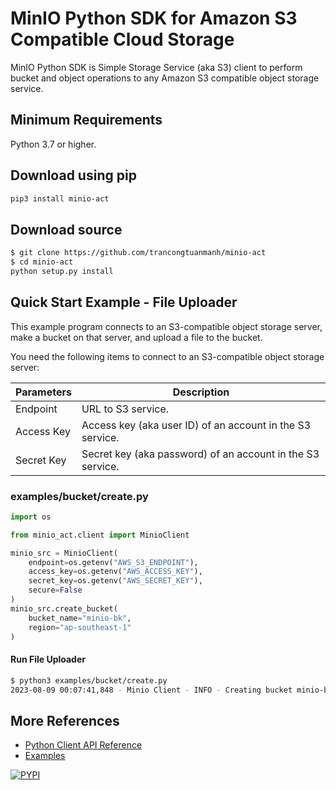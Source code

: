 # MinIO Python SDK for Amazon S3 Compatible Cloud Storage

MinIO Python SDK is Simple Storage Service (aka S3) client to perform bucket and object operations to any Amazon S3 compatible object storage service.


## Minimum Requirements
Python 3.7 or higher.

## Download using pip

```sh
pip3 install minio-act
```

## Download source

```sh
$ git clone https://github.com/trancongtuanmanh/minio-act
$ cd minio-act
python setup.py install
```

## Quick Start Example - File Uploader
This example program connects to an S3-compatible object storage server, make a bucket on that server, and upload a file to the bucket.

You need the following items to connect to an S3-compatible object storage server:

| Parameters | Description                                                |
|------------|------------------------------------------------------------|
| Endpoint   | URL to S3 service.                                         |
| Access Key | Access key (aka user ID) of an account in the S3 service.  |
| Secret Key | Secret key (aka password) of an account in the S3 service. |


### examples/bucket/create.py
```py
import os

from minio_act.client import MinioClient

minio_src = MinioClient(
    endpoint=os.getenv("AWS_S3_ENDPOINT"),
    access_key=os.getenv("AWS_ACCESS_KEY"),
    secret_key=os.getenv("AWS_SECRET_KEY"),
    secure=False
)
minio_src.create_bucket(
    bucket_name="minio-bk",
    region="ap-southeast-1"
)
```

#### Run File Uploader
```sh
$ python3 examples/bucket/create.py
2023-08-09 00:07:41,848 - Minio Client - INFO - Creating bucket minio-bk ...
```

## More References
* [Python Client API Reference](https://min.io/docs/minio/linux/developers/python/API.html)
* [Examples](https://github.com/trancongtuanmanh/minio-act/tree/main/examples)


[![PYPI](https://img.shields.io/pypi/v/minio-act.svg)](https://pypi.org/project/minio-act/)
